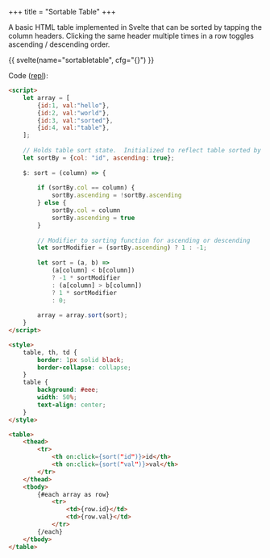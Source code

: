 +++
title = "Sortable Table"
+++

A basic HTML table implemented in Svelte that can be sorted by tapping the column headers.  Clicking the same header multiple times in a row toggles ascending / descending order.

{{ svelte(name="sortabletable", cfg="{}") }}

Code ([repl](https://svelte.dev/repl/08aca4e5d75e4ba7b8b05680f3d3bf7a?version=3.23.1)):

```html
<script>
	let array = [
		{id:1, val:"hello"},
		{id:2, val:"world"},
		{id:3, val:"sorted"},
		{id:4, val:"table"},
	];
	
	// Holds table sort state.  Initialized to reflect table sorted by id column ascending.
	let sortBy = {col: "id", ascending: true};
	
	$: sort = (column) => {
		
		if (sortBy.col == column) {
			sortBy.ascending = !sortBy.ascending
		} else {
			sortBy.col = column
			sortBy.ascending = true
		}
		
		// Modifier to sorting function for ascending or descending
		let sortModifier = (sortBy.ascending) ? 1 : -1;
		
		let sort = (a, b) => 
			(a[column] < b[column]) 
			? -1 * sortModifier 
			: (a[column] > b[column]) 
			? 1 * sortModifier 
			: 0;
		
		array = array.sort(sort);
	}
</script>

<style>
	table, th, td {
		border: 1px solid black;
		border-collapse: collapse;
	}
	table {
		background: #eee;
		width: 50%;
		text-align: center;
	}
</style>

<table>
	<thead>
		<tr>
			<th on:click={sort("id")}>id</th>
			<th on:click={sort("val")}>val</th>
		</tr>
	</thead>
	<tbody>
		{#each array as row}
			<tr>
				<td>{row.id}</td>
				<td>{row.val}</td>
			</tr>
		{/each}
	</tbody>
</table>
```